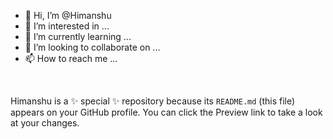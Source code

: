- 👋 Hi, I’m @Himanshu
- 👀 I’m interested in ...
- 🌱 I’m currently learning ...
- 💞️ I’m looking to collaborate on ...
- 📫 How to reach me ...
<br>

Himanshu is a ✨ special ✨ repository because its `README.md` (this file) appears on your GitHub profile.
You can click the Preview link to take a look at your changes.

